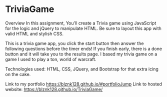 # TriviaGame
Overview
In this assignment, You'll create a Trivia game using JavaScript for the logic and jQuery to manipulate HTML. Be sure to layout this app with valid HTML and stylish CSS.

This is a trivia game app, you click the start button then answer the following questions before the timer ends! If you finish early, there is a done button and it will take you to the results page.  I based my trivia game on a game I used to play a ton, world of warcraft.

Technologies used: HTML, CSS, JQuery, and Bootstrap for that extra icing on the cake.

Link to my portfolio https://blznk128.github.io/#portfolioJump
Link to hosted website:  https://blznk128.github.io/TriviaGame/
